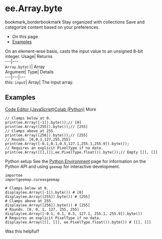  
#  ee.Array.byte 
bookmark_borderbookmark Stay organized with collections  Save and categorize content based on your preferences.
  * On this page
  * [Examples](https://developers.google.com/earth-engine/apidocs/ee-array-byte#examples)


On an element-wise basis, casts the input value to an unsigned 8-bit integer. 
Usage| Returns  
---|---  
`Array.byte()`| Array  
Argument| Type| Details  
---|---|---  
this: `input`| Array| The input array.  
## Examples
[Code Editor (JavaScript)](https://developers.google.com/earth-engine/apidocs/ee-array-byte#code-editor-javascript-sample)[Colab (Python)](https://developers.google.com/earth-engine/apidocs/ee-array-byte#colab-python-sample) More
```
// Clamps below at 0.
print(ee.Array([-1]).byte());// [0]
print(ee.Array([255]).byte());// [255]
// Clamps above at 255.
print(ee.Array([256]).byte());// [255]
// Rounds. [0,0,1,127,255,255]
print(ee.Array([-0.1,0.1,0.5,127.1,255.1,255.9]).byte());
// Requires an explicit PixelType if no data.
print(ee.Array([[],[]],ee.PixelType.float()).byte());// Empty [[], []]
```
Python setup
See the [ Python Environment](https://developers.google.com/earth-engine/guides/python_install) page for information on the Python API and using `geemap` for interactive development.
```
importee
importgeemap.coreasgeemap
```
```
# Clamps below at 0.
display(ee.Array([-1]).byte()) # [0]
display(ee.Array([255]).byte()) # [255]
# Clamps above at 255.
display(ee.Array([256]).byte()) # [255]
# Rounds. [0, 0, 1, 127, 255, 255]
display(ee.Array([-0.1, 0.1, 0.5, 127.1, 255.1, 255.9]).byte())
# Requires an explicit PixelType if no data.
display(ee.Array([[], []], ee.PixelType.float()).byte()) # [[], []]
```

Was this helpful?
